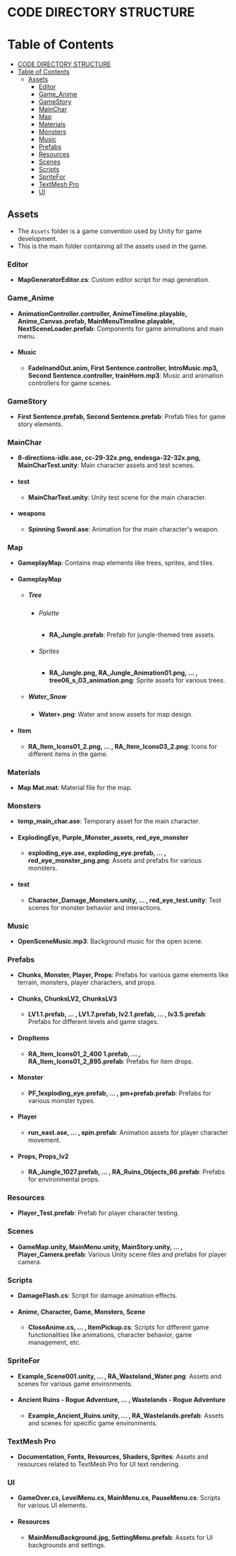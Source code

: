 # CODE DIRECTORY STRUCTURE

# Table of Contents
- [CODE DIRECTORY STRUCTURE](#code-directory-structure)
- [Table of Contents](#table-of-contents)
  - [Assets](#assets)
    - [Editor](#editor)
    - [Game\_Anime](#game_anime)
    - [GameStory](#gamestory)
    - [MainChar](#mainchar)
    - [Map](#map)
    - [Materials](#materials)
    - [Monsters](#monsters)
    - [Music](#music)
    - [Prefabs](#prefabs)
    - [Resources](#resources)
    - [Scenes](#scenes)
    - [Scripts](#scripts)
    - [SpriteFor](#spritefor)
    - [TextMesh Pro](#textmesh-pro)
    - [UI](#ui)

## Assets
- The `Assets` folder is a game convention used by Unity for game development.
- This is the main folder containing all the assets used in the game.

### Editor
- **MapGeneratorEditor.cs**: Custom editor script for map generation.

### Game_Anime
- **AnimationController.controller, AnimeTimeline.playable, Anime_Canvas.prefab, MainMenuTimeline.playable, NextSceneLoader.prefab**: Components for game animations and main menu.
- #### Music
    - **FadeInandOut.anim, First Sentence.controller, IntroMusic.mp3, Second Sentence.controller, trainHorn.mp3**: Music and animation controllers for game scenes.

### GameStory
- **First Sentence.prefab, Second Sentence.prefab**: Prefab files for game story elements.

### MainChar
- **8-directions-idle.ase, cc-29-32x.png, endesga-32-32x.png, MainCharTest.unity**: Main character assets and test scenes.
- #### test
    - **MainCharTest.unity**: Unity test scene for the main character.
- #### weapons
    - **Spinning Sword.ase**: Animation for the main character's weapon.

### Map
- **GameplayMap**: Contains map elements like trees, sprites, and tiles.
- #### GameplayMap
    - ##### Tree
        - ###### Palette
            - **RA_Jungle.prefab**: Prefab for jungle-themed tree assets.
        - ###### Sprites
            - **RA_Jungle.png, RA_Jungle_Animation01.png, ... , tree06_s_03_animation.png**: Sprite assets for various trees.
    - ##### Water_Snow
        - **Water+.png**: Water and snow assets for map design.
- #### Item
    - **RA_Item_Icons01_2.png, ... , RA_Item_Icons03_2.png**: Icons for different items in the game.

### Materials
- **Map Mat.mat**: Material file for the map.

### Monsters
- **temp_main_char.ase**: Temporary asset for the main character.
- #### ExplodingEye, Purple_Monster_assets, red_eye_monster
    - **exploding_eye.ase, exploding_eye.prefab, ... , red_eye_monster_png.png**: Assets and prefabs for various monsters.
- #### test
    - **Character_Damage_Monsters.unity, ... , red_eye_test.unity**: Test scenes for monster behavior and interactions.

### Music
- **OpenSceneMusic.mp3**: Background music for the open scene.

### Prefabs
- **Chunks, Monster, Player, Props**: Prefabs for various game elements like terrain, monsters, player characters, and props.
- #### Chunks, ChunksLV2, ChunksLV3
    - **LV1.1.prefab, ... , LV1.7.prefab, lv2.1.prefab, ... , lv3.5.prefab**: Prefabs for different levels and game stages.
- #### DropItems
    - **RA_Item_Icons01_2_400 1.prefab, ... , RA_Item_Icons01_2_895.prefab**: Prefabs for item drops.
- #### Monster
    - **PF_1exploding_eye.prefab, ... , pm+prefab.prefab**: Prefabs for various monster types.
- #### Player
    - **run_east.ase, ... , spin.prefab**: Animation assets for player character movement.
- #### Props, Props_lv2
    - **RA_Jungle_1027.prefab, ... , RA_Ruins_Objects_86.prefab**: Prefabs for environmental props.

### Resources
- **Player_Test.prefab**: Prefab for player character testing.

### Scenes
- **GameMap.unity, MainMenu.unity, MainStory.unity, ... , Player_Camera.prefab**: Various Unity scene files and prefabs for player camera.

### Scripts
- **DamageFlash.cs**: Script for damage animation effects.
- #### Anime, Character, Game, Monsters, Scene
    - **CloseAnime.cs, ... , ItemPickup.cs**: Scripts for different game functionalities like animations, character behavior, game management, etc.

### SpriteFor
- **Example_Scene001.unity, ... , RA_Wasteland_Water.png**: Assets and scenes for various game environments.
- #### Ancient Ruins - Rogue Adventure, ... , Wastelands - Rogue Adventure
    - **Example_Ancient_Ruins.unity, ... , RA_Wastelands.prefab**: Assets and scenes for specific game environments.

### TextMesh Pro
- **Documentation, Fonts, Resources, Shaders, Sprites**: Assets and resources related to TextMesh Pro for UI text rendering.

### UI
- **GameOver.cs, LevelMenu.cs, MainMenu.cs, PauseMenu.cs**: Scripts for various UI elements.
- #### Resources
    - **MainMenuBackground.jpg, SettingMenu.prefab**: Assets for UI backgrounds and settings.
